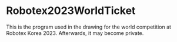 # Robotex2023WorldTicket
This is the program used in the drawing for the world competition at Robotex Korea 2023. Afterwards, it may become private.

